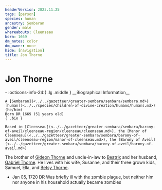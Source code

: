 ```yaml
---
headerVersion: 2023.11.25
tags: [person]
species: human
ancestry: Sembaran
gender: male
whereabouts: Cleenseau
born: 1669
dm_notes: color
dm_owner: none
hide: [navigation]
title: Jon Thorne
---
```

# Jon Thorne
<div class="grid cards ext-narrow-margin ext-one-column" markdown>
- :octicons-info-24:{ .lg .middle } __Biographical Information__

    A [Sembaran](<../../gazetteer/greater-sembara/sembara/sembara.md>) [human](<../../species/children-of-divine-creation/humans/humans.md>) (he/him)  
    Born DR 1669 (51 years old)  
    { .bio }

    Based in [Cleenseau](<../../gazetteer/greater-sembara/sembara/barony-of-aveil/cleenseau-region/cleenseau/cleenseau.md>), the [Manor of Cleenseau](<../../gazetteer/greater-sembara/sembara/barony-of-aveil/cleenseau-region/manor-of-cleenseau.md>), the [Barony of Aveil](<../../gazetteer/greater-sembara/sembara/barony-of-aveil/barony-of-aveil.md>)
</div>


The brother of [Gideon Thorne](<./gideon-thorne.md>) and uncle-in-law to [Beatrix](<./beatrix-thorne.md>) and her husband, [Gabriel Thorne](<./gabriel-thorne.md>). He lives with his wife, Susanne, and their three grown kids, Samuel, Ella, and [Betsy Thorne](<./betsy-thorne.md>). 

* Jan 05, 1720 DR Was briefly ill with the zombie plague, but neither him nor anyone in his household actually became zombies
